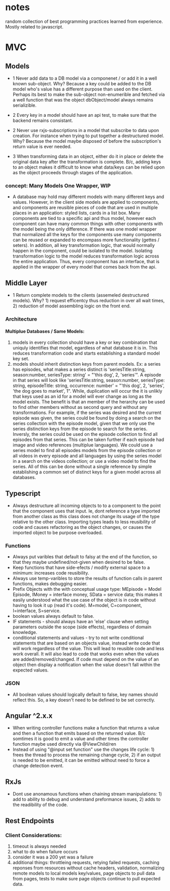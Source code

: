 # notes
random collection of best programming practices learned from experience. Mostly related to javascript.



# MVC
## Models
- 1 Never add data to a DB model via a componenet / or add it in a well known sub-object. Why? Because a key could be added to the DB model who's value has a different purpose than used on the client. Perhaps its best to make the sub-object non-enumerible and fetched via a well function that was the object dbObject/model always remains serializible.
- 2 Every key in a model should have an api test, to make sure that the backend remains consistant.

- 2 Never use rxjs-subscriptions in a model that subscribe to data upon creation. For instance when trying to put together a destructured model. Why? Because the model maybe disposed of before the subscription's return value is ever needed.

- 3 When transforming data in an object, either do it in place or delete the original data key after the transformation is complete. B/c, adding keys to an object makes it difficult to know what data/keys can be relied upon as the object proceeds through stages of the application.
### concept: Many Models One Wrapper, WIP
- A database may hold may different models with many different keys and values. However, in the client side models are applied to components, and components are reusible pieces of code that are used in multiple places in an application: styled lists, cards in a list box. Many components are tied to a specific api and thus model, however each component can have many common things with other components with the model being the only difference. If there was one model wrapper that normalized all the keys for the components use many components can be reused or expanded to encompass more functionality (gettes / seters). In addition, all key transformation logic, that would normally happen in the component, could be isolated to the model. Isolating transformation logic to the model reduces transformation logic across the entire application. Thus, every component has an interface, that is applied in the wrapper of every model that comes back from the api.

## Middle Layer
- 1 Return complete models to the cilents (assemeled destructured models). Why? 1) request efficentcy thus reduction in over all wait times, 2) reduction of model assembling logic on the front end.     
### Architecture
#### Multiplue Databases / Same Models:
  1) models in every collection should have a key or key combination that uniquly identifies that model, egardless of what database it is in. This reduces transformation code and starts establishing a standard model key set.
  2) models should inherit distinction keys from parent models. Ex: a series has episodes, what makes a series distinct is 'seriesTitle:string, season:number, seriesType: string' = "'this dog', 2, 'series'". A episode in that series will look like 'seriesTitle:string, season:number, seriesType: string, episodeTitle: string, occurrence: number' 
  = "'this dog', 2, 'series', 'the dog goes to market', 1". While, duplication will occur the it is unlikly that keys used as an id for a model will ever change as long as the model exists. The benefit is that an member of the herarchy can be used to find other members without as second query and without any transformations. For example, if the series was desired and the current episode was given, the series could be found by doing a search on the series collection with the episode model, given that we only use the series distinction keys from the episode to search for the series. Inversly, the series could be used on the episode collection to find all episodes from that series. This can be taken further if each episode had image and video references (multiplue languages). We could use a series model to find all episodes models from the episode collection or all videos in every episode and all languages by using the series model in a search on the videos collection; or use a video model to find the series. All of this can be done without a single reference by simple establishing a common set of distinct keys for a given model across all databases.
  
## Typescript
- Always destructure all incoming objects to to a component to the point that the component uses that input. Ie, dont reference a type imported from another class as this class does not change its usage of the type relative to the other class. Importing types leads to less reusibility of code and causes refactoring as the object changes, or causes the imported object to be purpose overloaded.

### Functions
- Always put varibles that default to falsy at the end of the function, so that they maybe undefined/not-given when desired to be false.
- Keep functions that have side-efects / modify external space to a minimum: increases code reusibility.
- Always use temp-varibles to store the results of function calls in parent functions, makes debugging easier.
- Prefix Objects with the with conceptual usage type: MEpisode = Model Episode, IMoney = interface money, SData = service data; this makes it easily understood what the use case of the object is in code without having to look it up (read it's code). M=model, C=component, I=interface, S=service.
- boolean values always default to false.
- IF statements - should always have an 'else' clause when setting parameters outside the scope (side effects), regardless of domain knowledge.
- conditional statements and values - try to not write conditional statements that are based on an objects value, instead write code that will work regardless of the value. This will lead to reusible code and less work overall. It will also lead to code that works even when the values are added/removed/changed. If code must depend on the value of an object then display a notification when the value doesn't fall within the expected values.

### JSON
- All boolean values should logically default to false, key names should reflect this. So, a key doesn't need to be defined to be set correctly.

## Angular ^2.x.x
- When writing controller functions make a function that returns a value and then a function that emits based on the returned value. B/c somtimes it is good to emit a value and other times the controller function maybe used directly via @ViewChild/ren
- Instead of using "@input set function" use the changes life cycle: 1) frees the thread to process the remaining change cycle, 2) if an output is needed to be emitted, it can be emitted without need to force a change detection event.

## RxJs 
- Dont use anonamous functions when chaining stream manipulations: 1) add to ability to debug and understand preformance issues, 2) adds to the readibility of the code.

## Rest Endpoints
### Client Considerations:
1) timeout is always needed
2) what to do when failure occurs
3) consider it was a 200 yet was a failure
4) additional things: throttleing requests, retying failed requests, caching reponses from resources without cache headers, validation, normalizing remote models to local models key/values, page objects to pull data from pages, tests to make sure page objects continue to pull expected data.


